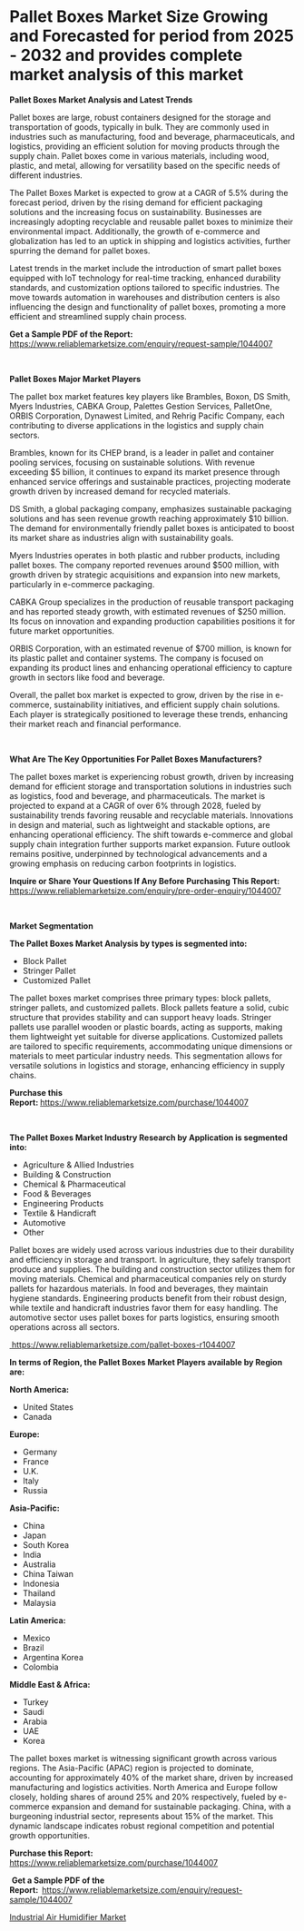 <p><h1>Pallet Boxes Market Size Growing and Forecasted for period from 2025 - 2032 and provides complete market analysis of this market</h1></p><p><strong>Pallet Boxes Market Analysis and Latest Trends</strong></p>
<p><p>Pallet boxes are large, robust containers designed for the storage and transportation of goods, typically in bulk. They are commonly used in industries such as manufacturing, food and beverage, pharmaceuticals, and logistics, providing an efficient solution for moving products through the supply chain. Pallet boxes come in various materials, including wood, plastic, and metal, allowing for versatility based on the specific needs of different industries.</p><p>The Pallet Boxes Market is expected to grow at a CAGR of 5.5% during the forecast period, driven by the rising demand for efficient packaging solutions and the increasing focus on sustainability. Businesses are increasingly adopting recyclable and reusable pallet boxes to minimize their environmental impact. Additionally, the growth of e-commerce and globalization has led to an uptick in shipping and logistics activities, further spurring the demand for pallet boxes.</p><p>Latest trends in the market include the introduction of smart pallet boxes equipped with IoT technology for real-time tracking, enhanced durability standards, and customization options tailored to specific industries. The move towards automation in warehouses and distribution centers is also influencing the design and functionality of pallet boxes, promoting a more efficient and streamlined supply chain process.</p></p>
<p><strong>Get a Sample PDF of the Report:&nbsp;</strong> <a href="https://www.reliablemarketsize.com/enquiry/request-sample/1044007?utm_campaign=2269&utm_medium=2&utm_source=Github&utm_content=ia&utm_term=19022025&utm_id=pallet-boxes">https://www.reliablemarketsize.com/enquiry/request-sample/1044007</a></p>
<p>&nbsp;</p>
<p><strong>Pallet Boxes Major Market Players</strong></p>
<p><p>The pallet box market features key players like Brambles, Boxon, DS Smith, Myers Industries, CABKA Group, Palettes Gestion Services, PalletOne, ORBIS Corporation, Dynawest Limited, and Rehrig Pacific Company, each contributing to diverse applications in the logistics and supply chain sectors.</p><p>Brambles, known for its CHEP brand, is a leader in pallet and container pooling services, focusing on sustainable solutions. With revenue exceeding $5 billion, it continues to expand its market presence through enhanced service offerings and sustainable practices, projecting moderate growth driven by increased demand for recycled materials.</p><p>DS Smith, a global packaging company, emphasizes sustainable packaging solutions and has seen revenue growth reaching approximately $10 billion. The demand for environmentally friendly pallet boxes is anticipated to boost its market share as industries align with sustainability goals.</p><p>Myers Industries operates in both plastic and rubber products, including pallet boxes. The company reported revenues around $500 million, with growth driven by strategic acquisitions and expansion into new markets, particularly in e-commerce packaging.</p><p>CABKA Group specializes in the production of reusable transport packaging and has reported steady growth, with estimated revenues of $250 million. Its focus on innovation and expanding production capabilities positions it for future market opportunities.</p><p>ORBIS Corporation, with an estimated revenue of $700 million, is known for its plastic pallet and container systems. The company is focused on expanding its product lines and enhancing operational efficiency to capture growth in sectors like food and beverage.</p><p>Overall, the pallet box market is expected to grow, driven by the rise in e-commerce, sustainability initiatives, and efficient supply chain solutions. Each player is strategically positioned to leverage these trends, enhancing their market reach and financial performance.</p></p>
<p>&nbsp;</p>
<p><strong>What Are The Key Opportunities For Pallet Boxes Manufacturers?</strong></p>
<p><p>The pallet boxes market is experiencing robust growth, driven by increasing demand for efficient storage and transportation solutions in industries such as logistics, food and beverage, and pharmaceuticals. The market is projected to expand at a CAGR of over 6% through 2028, fueled by sustainability trends favoring reusable and recyclable materials. Innovations in design and material, such as lightweight and stackable options, are enhancing operational efficiency. The shift towards e-commerce and global supply chain integration further supports market expansion. Future outlook remains positive, underpinned by technological advancements and a growing emphasis on reducing carbon footprints in logistics.</p></p>
<p><strong>Inquire or Share Your Questions If Any Before Purchasing This Report:</strong> <a href="https://www.reliablemarketsize.com/enquiry/pre-order-enquiry/1044007?utm_campaign=2269&utm_medium=2&utm_source=Github&utm_content=ia&utm_term=19022025&utm_id=pallet-boxes">https://www.reliablemarketsize.com/enquiry/pre-order-enquiry/1044007</a></p>
<p>&nbsp;</p>
<p><strong>Market Segmentation</strong></p>
<p><strong>The Pallet Boxes Market Analysis by types is segmented into:</strong></p>
<p><ul><li>Block Pallet</li><li>Stringer Pallet</li><li>Customized Pallet</li></ul></p>
<p><p>The pallet boxes market comprises three primary types: block pallets, stringer pallets, and customized pallets. Block pallets feature a solid, cubic structure that provides stability and can support heavy loads. Stringer pallets use parallel wooden or plastic boards, acting as supports, making them lightweight yet suitable for diverse applications. Customized pallets are tailored to specific requirements, accommodating unique dimensions or materials to meet particular industry needs. This segmentation allows for versatile solutions in logistics and storage, enhancing efficiency in supply chains.</p></p>
<p><strong>Purchase this Report:&nbsp;</strong><a href="https://www.reliablemarketsize.com/purchase/1044007?utm_campaign=2269&utm_medium=2&utm_source=Github&utm_content=ia&utm_term=19022025&utm_id=pallet-boxes">https://www.reliablemarketsize.com/purchase/1044007</a></p>
<p>&nbsp;</p>
<p><strong>The Pallet Boxes Market Industry Research by Application is segmented into:</strong></p>
<p><ul><li>Agriculture & Allied Industries</li><li>Building & Construction</li><li>Chemical & Pharmaceutical</li><li>Food & Beverages</li><li>Engineering Products</li><li>Textile & Handicraft</li><li>Automotive</li><li>Other</li></ul></p>
<p><p>Pallet boxes are widely used across various industries due to their durability and efficiency in storage and transport. In agriculture, they safely transport produce and supplies. The building and construction sector utilizes them for moving materials. Chemical and pharmaceutical companies rely on sturdy pallets for hazardous materials. In food and beverages, they maintain hygiene standards. Engineering products benefit from their robust design, while textile and handicraft industries favor them for easy handling. The automotive sector uses pallet boxes for parts logistics, ensuring smooth operations across all sectors.</p></p>
<p><a href="https://www.reliablemarketsize.com/pallet-boxes-r1044007?utm_campaign=2269&utm_medium=2&utm_source=Github&utm_content=ia&utm_term=19022025&utm_id=pallet-boxes">&nbsp;https://www.reliablemarketsize.com/pallet-boxes-r1044007</a></p>
<p><strong>In terms of Region, the Pallet Boxes Market Players available by Region are:</strong></p>
<p>
    <p> <strong> North America: </strong>
        <ul>
            <li>United States</li>
            <li>Canada</li>
        </ul>
        </p> 
    <p> <strong> Europe: </strong>
        <ul>
            <li>Germany</li>
            <li>France</li>
            <li>U.K.</li>
            <li>Italy</li>
            <li>Russia</li>
        </ul>
        </p> 
    <p> <strong> Asia-Pacific: </strong>
        <ul>
            <li>China</li>
            <li>Japan</li>
            <li>South Korea</li>
            <li>India</li>
            <li>Australia</li>
            <li>China Taiwan</li>
            <li>Indonesia</li>
            <li>Thailand</li>
            <li>Malaysia</li>
        </ul>
        </p> 
    <p> <strong> Latin America: </strong>
        <ul>
            <li>Mexico</li>
            <li>Brazil</li>
            <li>Argentina Korea</li>
            <li>Colombia</li>
        </ul>
        </p> 
    <p> <strong> Middle East & Africa: </strong>
        <ul>
            <li>Turkey</li>
            <li>Saudi</li>
            <li>Arabia</li>
            <li>UAE</li>
            <li>Korea</li>
        </ul>
    </p>
    </p>
<p><p>The pallet boxes market is witnessing significant growth across various regions. The Asia-Pacific (APAC) region is projected to dominate, accounting for approximately 40% of the market share, driven by increased manufacturing and logistics activities. North America and Europe follow closely, holding shares of around 25% and 20% respectively, fueled by e-commerce expansion and demand for sustainable packaging. China, with a burgeoning industrial sector, represents about 15% of the market. This dynamic landscape indicates robust regional competition and potential growth opportunities.</p></p>
<p><strong>Purchase this Report: </strong><a href="https://www.reliablemarketsize.com/purchase/1044007?utm_campaign=2269&utm_medium=2&utm_source=Github&utm_content=ia&utm_term=19022025&utm_id=pallet-boxes">https://www.reliablemarketsize.com/purchase/1044007</a></p>
<p>&nbsp;<strong>Get a Sample PDF of the Report:&nbsp;&nbsp;</strong><a href="https://www.reliablemarketsize.com/enquiry/request-sample/1044007?utm_campaign=2269&utm_medium=2&utm_source=Github&utm_content=ia&utm_term=19022025&utm_id=pallet-boxes">https://www.reliablemarketsize.com/enquiry/request-sample/1044007</a></p>
<p><strong></strong></p>
<p><p><a href="https://github.com/skerretflossie9297/Market-Research-Report-List-1/blob/main/industrial-air-humidifier-market.md?utm_campaign=2269&utm_medium=2&utm_source=Github&utm_content=ia&utm_term=19022025&utm_id=pallet-boxes">Industrial Air Humidifier Market</a></p></p>